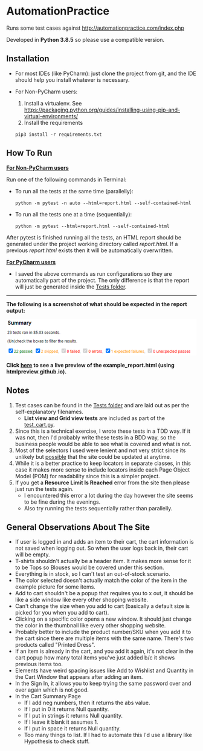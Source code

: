# AutomationPractice

Runs some test cases against http://automationpractice.com/index.php

Developed in **Python 3.8.5** so please use a compatible version.

## Installation

- For most IDEs (like PyCharm): just clone the project from git, and the IDE should help you install whatever is necessary.

- For Non-PyCharm users:
  1. Install a virtualenv. See https://packaging.python.org/guides/installing-using-pip-and-virtual-environments/
  2. Install the requirements
  
    ```
    pip3 install -r requirements.txt
    ```

## How To Run

**<u>For Non-PyCharm users</u>**

Run one of the following commands in Terminal:

- To run all the tests at the same time (parallelly):

    ```
    python -m pytest -n auto --html=report.html --self-contained-html
    ```

 - To run all the tests one at a time (sequentially):

    ```
    python -m pytest --html=report.html --self-contained-html
    ```

After pytest is finished running all the tests, an HTML report should be generated under the project working directory called *report.html*. If a previous *report.html* exists then it will be automatically overwritten.

<u>**For PyCharm users**</u>

- I saved the above commands as run configurations so they are automatically part of the project. The only difference is that the report will just be generated inside the [Tests folder](tests).

------

**The following is a screenshot of what should be expected in the report output:**

![screenshot of expected report results](example_report_results_screenshot.png)

**Click [here](https://htmlpreview.github.io/?https://github.com/oxjoe/AutomationPractice/blob/main/example_report.html) to see a live preview of the example_report.html (using htmlpreview.github.io).**

## Notes

1. Test cases can be found in the [Tests folder](tests) and are laid out as per the self-explanatory filenames.
   - **List view and Grid view tests** are included as part of the [test_cart.py](tests/test_cart.py).
2. Since this is a technical exercise, I wrote these tests in a TDD way. If it was not, then I'd probably write these tests in a BDD way, so the business people would be able to see what is covered and what is not.
3. Most of the selectors I used were lenient and not very strict since its unlikely but <u>possible</u> that the site could be updated at anytime.
4. While it is a better practice to keep locators in separate classes, in this case it makes more sense to include locators inside each Page Object Model (POM) for readability since this is a simpler project.
5. If you get a **Resource Limit Is Reached** error from the site then please just run the tests again.
   - I encountered this error a lot during the day however the site seems to be fine during the evenings.
   - Also try running the tests sequentially rather than parallelly.

## General Observations About The Site

- If user is logged in and adds an item to their cart, the cart information is not saved when logging out. So when the user logs back in, their cart will be empty.
- T-shirts shouldn't actually be a header item. It makes more sense for it to be Tops so Blouses would be covered under this section.
- Everything is in stock, so I can't test an out-of-stock scenario.
- The color selected doesn't actually match the color of the item in the example picture for some items.
- Add to cart shouldn't be a popup that requires you to x out, it should be like a side window like every other shopping website.
- Can't change the size when you add to cart  (basically a default size is picked for you when you add to cart).
- Clicking on a specific color opens a new window. It should just change the color in the thumbnail like every other shopping website.
- Probably better to include the product number/SKU when you add it to the cart since there are multiple items with the same name. There's two products called "Printed Dress".
- If an item is already in the cart, and you add it again, it's not clear in the cart popup how many total items you've just added b/c it shows previous items too.
- Elements have weird spacing issues like Add to Wishlist and Quantity in the Cart Window that appears after adding an item.
- In the Sign In, it allows you to keep trying the same password over and over again which is not good.
- In the Cart Summary Page
  - If I add neg numbers, then it returns the abs value.
  - If I put in 0 it returns Null quantity.
  - If I put in strings it returns Null quantity.
  - If I leave it blank it assumes 1.
  - If I put in space it returns Null quantity.
  - Too many things to list. If I had to automate this I'd use a library like Hypothesis to check stuff.

